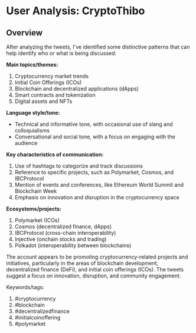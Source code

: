 # User Analysis: CryptoThibo

## Overview

After analyzing the tweets, I've identified some distinctive patterns that can help identify who or what is being discussed:

**Main topics/themes:**

1. Cryptocurrency market trends
2. Initial Coin Offerings (ICOs)
3. Blockchain and decentralized applications (dApps)
4. Smart contracts and tokenization
5. Digital assets and NFTs

**Language style/tone:**

* Technical and informative tone, with occasional use of slang and colloquialisms
* Conversational and social tone, with a focus on engaging with the audience

**Key characteristics of communication:**

1. Use of hashtags to categorize and track discussions
2. Reference to specific projects, such as Polymarket, Cosmos, and IBCProtocol
3. Mention of events and conferences, like Ethereum World Summit and Blockchain Week
4. Emphasis on innovation and disruption in the cryptocurrency space

**Ecosystems/projects:**

1. Polymarket (ICOs)
2. Cosmos (decentralized finance, dApps)
3. IBCProtocol (cross-chain interoperability)
4. Injective (onchain stocks and trading)
5. Polkadot (interoperability between blockchains)

The account appears to be promoting cryptocurrency-related projects and initiatives, particularly in the areas of blockchain development, decentralized finance (DeFi), and initial coin offerings (ICOs). The tweets suggest a focus on innovation, disruption, and community engagement.

Keywords/tags:

1. #cryptocurrency
2. #blockchain
3. #decentralizedfinance
4. #initialcoinoffering
5. #polymarket